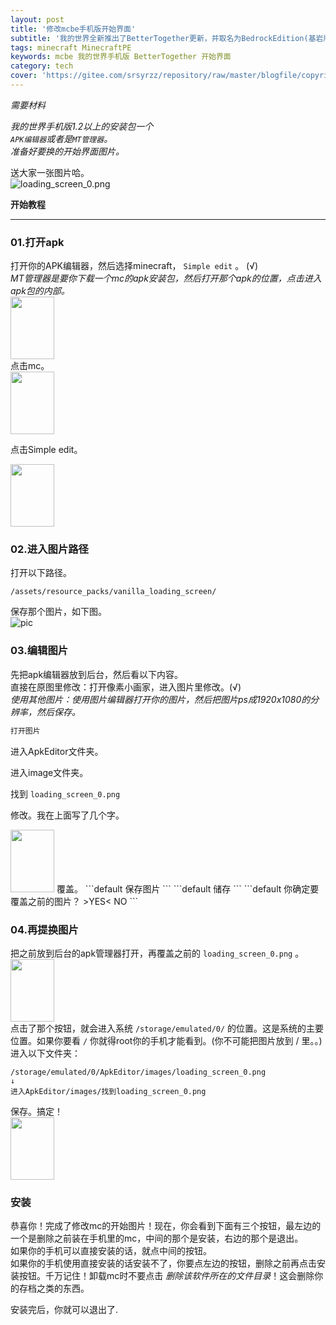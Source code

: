 ```yaml
---
layout: post
title: '修改mcbe手机版开始界面'
subtitle: '我的世界全新推出了BetterTogether更新，并取名为BedrockEdition(基岩版)。我们来看看手机版如何修改开始界面。'
tags: minecraft MinecraftPE
keywords: mcbe 我的世界手机版 BetterTogether 开始界面
category: tech
cover: 'https://gitee.com/srsyrzz/repository/raw/master/blogfile/copyright.LaoZhao/201708131341010021_1080.jpeg' 
---
```

*需要材料*  
  
*我的世界手机版1.2以上的安装包一个*  
*`APK编辑器`或者是`MT管理器`。*  
*准备好要换的开始界面图片。*  
  
送大家一张图片哈。  
![loading_screen_0.png](https://gitee.com/srsyrzz/repository/raw/master/blogfile/copyright.LaoZhao/201708131341010021_1080.jpeg)  
  
**开始教程**
  
***

### 01.打开apk
打开你的APK编辑器，然后选择minecraft， `Simple edit` 。 (√)  
*MT管理器是要你下载一个mc的apk安装包，然后打开那个apk的位置，点击进入apk包的内部。*  
<img width=70 height=100 src="https://gitee.com/srsyrzz/repository/raw/master/blogfile/copyright.LaoZhao/201708131347569224_1080.png" />  
点击mc。  
<img width=70 height=100 src="https://gitee.com/srsyrzz/repository/raw/master/blogfile/copyright.LaoZhao/201708131347564333_1080.jpeg" />
  
点击Simple edit。  
  
<img width=70 height=100 src="https://m.gitee.com/srsyrzz/repository/raw/master/blogfile/copyright.LaoZhao/201708131347563355_1080.jpeg" />

### 02.进入图片路径
打开以下路径。  
```path
/assets/resource_packs/vanilla_loading_screen/
```
保存那个图片，如下图。  
![pic](https://m.gitee.com/srsyrzz/repository/raw/master/blogfile/copyright.LaoZhao/201708131347565112_1080.png)

### 03.编辑图片
先把apk编辑器放到后台，然后看以下内容。  
直接在原图里修改：打开像素小画家，进入图片里修改。(√)  
*使用其他图片：使用图片编辑器打开你的图片，然后把图片ps成1920x1080的分辨率，然后保存。*  
```default
打开图片
```
进入ApkEditor文件夹。  
  
进入image文件夹。  
  
找到 `loading_screen_0.png`  
  
修改。我在上面写了几个字。  
  
<img width=70 height=100 src="https://m.gitee.com/srsyrzz/repository/raw/master/blogfile/copyright.LaoZhao/201708171347159364_1080.png" />  
覆盖。  
```default
保存图片
```
```default
储存
```
```default
你确定要覆盖之前的图片？
>YES<        NO
```
  
### 04.再提换图片
把之前放到后台的apk管理器打开，再覆盖之前的 `loading_screen_0.png` 。  
<img width=70 height=100 src="https://m.gitee.com/srsyrzz/repository/raw/master/blogfile/copyright.LaoZhao/201708202218166688_1080.png" />  
点击了那个按钮，就会进入系统 `/storage/emulated/0/` 的位置。这是系统的主要位置。如果你要看 `/` 你就得root你的手机才能看到。(你不可能把图片放到 / 里。。)  
进入以下文件夹：
```path
/storage/emulated/0/ApkEditor/images/loading_screen_0.png
↓
进入ApkEditor/images/找到loading_screen_0.png
```
保存。搞定！  
<img width=70 height=100 src="https://m.gitee.com/srsyrzz/repository/raw/master/blogfile/copyright.LaoZhao/201708221413118725_1080.jpeg" />

### 安装
恭喜你！完成了修改mc的开始图片！现在，你会看到下面有三个按钮，最左边的一个是删除之前装在手机里的mc，中间的那个是安装，右边的那个是退出。  
如果你的手机可以直接安装的话，就点中间的按钮。  
如果你的手机使用直接安装的话安装不了，你要点左边的按钮，删除之前再点击安装按钮。千万记住！卸载mc时不要点击 *删除该软件所在的文件目录*！这会删除你的存档之类的东西。  
  
安装完后，你就可以退出了.

